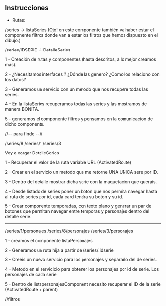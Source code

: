 ## Instrucciones

  - Rutas:

  /series -> listaSeries  (Ojo! en este componente también va haber estar el componente filtros donde van a estar los filtros que hemos dispuesto en el dibujo.)
  
  /series/IDSERIE -> DetalleSeries

  1 - Creación de rutas y componentes (hasta descritos, a lo mejor creamos más).

  2 - ¿Necesitamos interfaces ? ¿Dónde las genero? ¿Como los relaciono con los datos?

  3 - Generamos un servicio con un metodo que nos recupere todas las series.

  4 - En la listaSeries recuperamos todas las series y las mostramos de manera BONITA.

  5 - generamos el componente filtros y pensamos en la comunicacion de dicho componente.

//-- para finde --//

/series/8
/series/1
/series/3

Voy a cargar DetalleSeries 

  1 - Recuperar el valor de la ruta variable URL (ActivatedRoute)

  2 - Crear en el servicio un metodo que me retorne UNA UNICA sere por ID.

  3 - Dentro del detalle mostrar dicha serie con la maquetacion que querais.

  4 - Desde listado de series poner un boton que nos permita navegar hasta al ruta de series por id, cada card tendra su boton y su id.

  5 - Crear componente temporadas, con texto plano y generar un par de botones que permitan navegar entre temporas y personajes dentro del detalle serie.


-------

/series/1/personajes
/series/8/personajes
/series/3/personajes


  1 - creamos el componente listaPersonajes

  2 - Generamos un ruta hija a partir de /series/:idserie

  3 - Creeis un nuevo servicio para los personajes y separarlo del de series.
  
  4 -  Metodo en el servicicio para obtener los personajes por id de serie. Los personajes de cada serie

  5 - Dentro de listapersonajesComponent necesito recuperar el ID de la serie 
(ActivatedRoute  + parent)


//filtros


